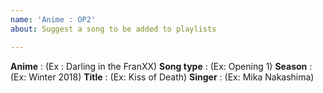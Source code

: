 ```yaml
---
name: 'Anime : OP2'
about: Suggest a song to be added to playlists

---
```


**Anime** : (Ex : Darling in the FranXX)
**Song type** : (Ex: Opening 1)
**Season** : (Ex: Winter 2018)
**Title** : (Ex: Kiss of Death) 
**Singer** :  (Ex: Mika Nakashima)
